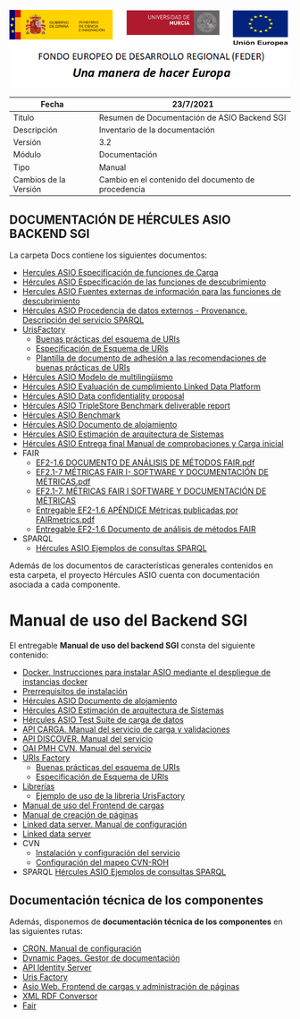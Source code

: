 ![](..//Docs/media/CabeceraDocumentosMD.png)

| Fecha         | 23/7/2021                                                   |
| ------------- | ------------------------------------------------------------ |
|Titulo|Resumen de Documentación de ASIO Backend SGI| 
|Descripción|Inventario de la documentación|
|Versión|3.2|
|Módulo|Documentación|
|Tipo|Manual|
|Cambios de la Versión|Cambio en el contenido del documento de procedencia|

## DOCUMENTACIÓN DE HÉRCULES ASIO BACKEND SGI

La carpeta Docs contiene los siguientes documentos:

 - [Hercules ASIO Especificación de funciones de Carga](Hercules-ASIO-Especificacion-de-funciones-de-Carga.md)
 - [Hércules ASIO Especificación de las funciones de descubrimiento](Hercules-ASIO-Especificacion-de-las-funciones-de-descubrimiento.md)
 - [Hercules ASIO Fuentes externas de información para las funciones de descubrimiento](Hercules-ASIO-Fuentes-externas-de-informacion-para-las-funciones-de-descubrimiento.md)
 - [Hércules ASIO Procedencia de datos externos - Provenance. Descripción del servicio SPARQL](Hercules-ASIO-Procedencia-de-datos-externos-Provenance.md)
 - [UrisFactory](UrisFactory/)
   - [Buenas prácticas del esquema de URIs](UrisFactory/Buenas-practicas-URIs.md)
   - [Especificación de Esquema de URIs](UrisFactory/Especificacion-Esquema-de-URIs.md)
   - [Plantilla de documento de adhesión a las recomendaciones de buenas prácticas de URIs](UrisFactory/Plantilla-de-documento-de-adhesion-a-las-recomendaciones-de-buenas-practicas-de-URIs.md)
 - [Hércules ASIO Modelo de multilingüismo](Hercules-ASIO-Modelo-de-multilinguismo.md)
 - [Hércules ASIO Evaluación de cumplimiento Linked Data Platform](Hercules-ASIO-Evaluacion-de-cumplimiento-Linked-Data-Platform.md)
 - [Hércules ASIO Data confidentiality proposal](Hercules-ASIO-Data-confidentiality-proposal.md)
 - [Hércules ASIO TripleStore Benchmark deliverable report](Hercules-TripleStore-Benchmark-deliverable-report.md)
 - [Hércules ASIO Benchmark](Benchmark/)
 - [Hércules ASIO Documento de alojamiento](Hercules-ASIO-Documento-de-Alojamiento.md)
 - [Hércules ASIO Estimación de arquitectura de Sistemas](Hercules-ASIO-Estimacion-de-arquitectura-de-Sistemas.md)
 - [Hércules ASIO Entrega final Manual de comprobaciones y Carga inicial](Hercules-ASIO-Entrega-Final-Manual-de-comprobaciones-y-Carga-inicial.md)
 - FAIR
    - [EF2-1.6 DOCUMENTO DE ANÁLISIS DE MÉTODOS FAIR.pdf](FAIR/EF2-1.6%20DOCUMENTO%20DE%20AN%C3%81LISIS%20DE%20M%C3%89TODOS%20FAIR.pdf)
    - [EF2.1-7 MÉTRICAS FAIR I- SOFTWARE Y DOCUMENTACIÓN DE MÉTRICAS.pdf](FAIR/EF2.1-7.%20M%C3%89TRICAS%20FAIR%20I-%20SOFTWARE%20Y%20DOCUMENTACI%C3%93N%20DE%20M%C3%89TRICAS.pdf)
   - [EF2.1-7. MÉTRICAS FAIR I SOFTWARE Y DOCUMENTACIÓN DE MÉTRICAS](FAIR/EF2.1-7.-METRICAS-FAIR-I-SOFTWARE-Y-DOCUMENTACION-DE-METRICAS.md)
   - [Entregable EF2-1.6 APÉNDICE Métricas publicadas por FAIRmetrics.pdf](FAIR/Entregable%20EF2-1.6%20AP%C3%89NDICE%20M%C3%A9tricas%20publicadas%20por%20FAIRmetrics.pdf)
   - [Entregable EF2-1.6 Documento de análisis de métodos FAIR](FAIR/Entregable-EF2-1.6-documento-de-analisis-de-metodos-FAIR.md)
 - SPARQL
   - [Hércules ASIO Ejemplos de consultas SPARQL](SPARQL/Hercules-ASIO-Ejemplos-de-consultas-SPARQL.md)

Además de los documentos de características generales contenidos en esta carpeta, el proyecto Hércules ASIO cuenta con documentación asociada a cada componente.

Manual de uso del Backend SGI
=======================

El entregable **Manual de uso del backend SGI** consta del siguiente contenido: 
 
 - [Docker. Instrucciones para instalar ASIO mediante el despliegue de instancias docker](../Builds/docker-images)
 - [Prerrequisitos de instalación](../Builds/Build)
 - [Hércules ASIO Documento de alojamiento](Hercules-ASIO-Documento-de-Alojamiento.md)
 - [Hércules ASIO Estimación de arquitectura de Sistemas](Hercules-ASIO-Estimacion-de-arquitectura-de-Sistemas.md)
 - [Hércules ASIO Test Suite de carga de datos](../data/README.md)
 - [API CARGA. Manual del servicio de carga y validaciones](../src/Hercules.Asio.Api.Carga)
 - [API DISCOVER. Manual del servicio](../src/Hercules.Asio.Api.Discover)
 - [OAI PMH CVN. Manual del servicio](../src/Hercules.Asio.CVN2OAI_PMH)
 - [URIs Factory](UrisFactory)
	 - [Buenas prácticas del esquema de URIs](UrisFactory/Buenas-practicas-URIs.md)
	 - [Especificación de Esquema de URIs](UrisFactory/Especificacion-Esquema-de-URIs.md)
 - [Librerías](https://github.com/HerculesCRUE/GnossDeustoBackend/tree/master/Builds/libraries)
	 - [Ejemplo de uso de la libreria UrisFactory](Examples/UrisFactoryLibraryExample)
 - [Manual de uso del Frontend de cargas](../src/Hercules.Asio.Web/Manual-de-usuario.md)
 - [Manual de creación de páginas](../src/Hercules.Asio.Web/Manual-de-creacion-de-paginas.md)
 - [Linked data server. Manual de configuración](../src/Hercules.Asio.LinkedDataServer) 
 - [Linked data server](https://github.com/HerculesCRUE/GnossDeustoBackend/tree/master/src/Hercules.Asio.LinkedDataServer)
 - CVN
	 - [Instalación y configuración del servicio](../src/cvn)
	 - [Configuración del mapeo CVN-ROH](../src/cvn/docs/config)
 - SPARQL
	 [Hércules ASIO Ejemplos de consultas SPARQL](SPARQL/Hercules-ASIO-Ejemplos-de-consultas-SPARQL.md)
	 
Documentación técnica de los componentes
---------------------------

Además, disponemos de **documentación técnica de los componentes** en las siguientes rutas:

 - [CRON. Manual de configuración](../src/Hercules.Asio.Cron)
 - [Dynamic Pages. Gestor de documentación](../src/Hercules.Asio.DinamicPages)
 - [API Identity Server](../src/Hercules.Asio.IdentityServer)
 - [Uris Factory](../src/Hercules.Asio.UrisFactory)
 - [Asio Web. Frontend de cargas y administración de páginas](../src/Hercules.Asio.Web)
 - [XML RDF Conversor](../src/Hercules.Asio.XML_RDF_Conversor)
 - [Fair](../src/fair)
